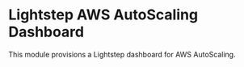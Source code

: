 # Lightstep AWS AutoScaling Dashboard

This module provisions a Lightstep dashboard for AWS AutoScaling.
